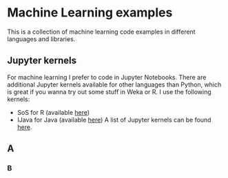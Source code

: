 # Machine Learning examples
This is a collection of machine learning code examples in different languages and libraries.

## Jupyter kernels
For machine learning I prefer to code in Jupyter Notebooks. There are additional Jupyter kernels available for other languages than Python, which is great if you wanna try out some stuff in Weka or R. I use the following kernels:
- SoS for R (available [here](https://github.com/vatlab/SOS))
- IJava for Java (available [here](https://github.com/SpencerPark/IJava))
A list of Jupyter kernels can be found [here](https://github.com/jupyter/jupyter/wiki/Jupyter-kernels). 

## A

### B


